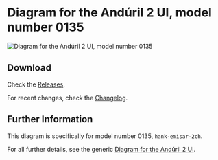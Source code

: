 # Diagram for the Andúril 2 UI, model number 0135

![Diagram for the Andúril 2 UI, model number 0135](https://github.com/dirtydancing/anduril-tikz-diagram-0135/releases/latest/download/anduril-tikz-diagram-0135.png "Andúril 2 UI, model number 0135")

## Download

Check the
[Releases](https://github.com/dirtydancing/anduril-tikz-diagram-0135/releases).

For recent changes, check the [Changelog](CHANGELOG.md).

## Further Information

This diagram is specifically for model number 0135, `hank-emisar-2ch`.

For all further details, see the generic
[Diagram for the Andúril 2 UI](https://github.com/dirtydancing/anduril-tikz-diagram).
